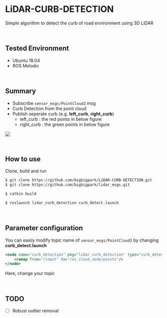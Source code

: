 # LiDAR-CURB-DETECTION

Simple algorithm to detect the curb of road environment using 3D LiDAR <br/>

<br/>

## Tested Environment

- Ubuntu 18.04
- ROS Melodic

<br/>

## Summary

* Subscribe `sensor_msgs/PointCloud2` msg
* Curb Detection from the point cloud
* Publish seperate curb (e.g. **left_curb**, **right_curb**)
  * left_curb : the red points in below figure
  * right_curb : the green points in below figure

![](/lidar-curb.gif)

<br/>

## How to use

Clone, build and run

~~~bash
$ git clone https://github.com/bigbigpark/LiDAR-CURB-DETECTION.git
$ git clone https://github.com/bigbigpark/lidar_msgs.git
~~~

~~~bash
$ catkin build
~~~

~~~bash
$ roslaunch lidar_curb_detection curb_detect.launch
~~~

<br/>

## Parameter configuration

You can easily modify topic name of `sensor_msgs/PointCloud2` by changing **curb_detect.launch** <br/>

~~~xml
<node name="curb_detection" pkg="lidar_curb_detection" type="curb_detection" respawn="true" output="screen">
    <remap from="/input" to="/os_cloud_node/points"/>
</node>
~~~

Here, change your topic <br/>

<br/>

## TODO

- [ ] Robust outlier removal
